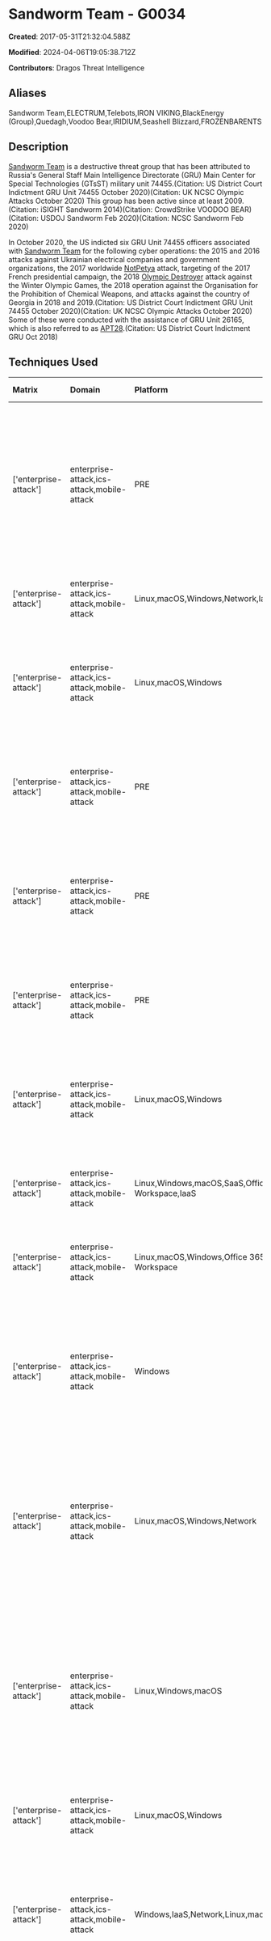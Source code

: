 # Sandworm Team - G0034

**Created**: 2017-05-31T21:32:04.588Z

**Modified**: 2024-04-06T19:05:38.712Z

**Contributors**: Dragos Threat Intelligence

## Aliases

Sandworm Team,ELECTRUM,Telebots,IRON VIKING,BlackEnergy (Group),Quedagh,Voodoo Bear,IRIDIUM,Seashell Blizzard,FROZENBARENTS

## Description

[Sandworm Team](https://attack.mitre.org/groups/G0034) is a destructive threat group that has been attributed to Russia's General Staff Main Intelligence Directorate (GRU) Main Center for Special Technologies (GTsST) military unit 74455.(Citation: US District Court Indictment GRU Unit 74455 October 2020)(Citation: UK NCSC Olympic Attacks October 2020) This group has been active since at least 2009.(Citation: iSIGHT Sandworm 2014)(Citation: CrowdStrike VOODOO BEAR)(Citation: USDOJ Sandworm Feb 2020)(Citation: NCSC Sandworm Feb 2020)

In October 2020, the US indicted six GRU Unit 74455 officers associated with [Sandworm Team](https://attack.mitre.org/groups/G0034) for the following cyber operations: the 2015 and 2016 attacks against Ukrainian electrical companies and government organizations, the 2017 worldwide [NotPetya](https://attack.mitre.org/software/S0368) attack, targeting of the 2017 French presidential campaign, the 2018 [Olympic Destroyer](https://attack.mitre.org/software/S0365) attack against the Winter Olympic Games, the 2018 operation against the Organisation for the Prohibition of Chemical Weapons, and attacks against the country of Georgia in 2018 and 2019.(Citation: US District Court Indictment GRU Unit 74455 October 2020)(Citation: UK NCSC Olympic Attacks October 2020) Some of these were conducted with the assistance of GRU Unit 26165, which is also referred to as [APT28](https://attack.mitre.org/groups/G0007).(Citation: US District Court Indictment GRU Oct 2018)

## Techniques Used

|Matrix|Domain|Platform|Technique ID|Technique Name|Use|
| :---| :---| :---| :---| :---| :---|
|['enterprise-attack']|enterprise-attack,ics-attack,mobile-attack|PRE|T1588.006|Vulnerabilities|In 2017, [Sandworm Team](https://attack.mitre.org/groups/G0034) conducted technical research related to vulnerabilities associated with websites used by the Korean Sport and Olympic Committee, a Korean power company, and a Korean airport.(Citation: US District Court Indictment GRU Unit 74455 October 2020)|
|['enterprise-attack']|enterprise-attack,ics-attack,mobile-attack|Linux,macOS,Windows,Network,IaaS|T1040|Network Sniffing|[Sandworm Team](https://attack.mitre.org/groups/G0034) has used intercepter-NG to sniff passwords in network traffic.(Citation: ESET Telebots Dec 2016)	|
|['enterprise-attack']|enterprise-attack,ics-attack,mobile-attack|Linux,macOS,Windows|T1027.010|Command Obfuscation|[Sandworm Team](https://attack.mitre.org/groups/G0034) has used ROT13 encoding, AES encryption and compression with the zlib library for their Python-based backdoor.(Citation: ESET Telebots Dec 2016)|
|['enterprise-attack']|enterprise-attack,ics-attack,mobile-attack|PRE|T1595.002|Vulnerability Scanning|[Sandworm Team](https://attack.mitre.org/groups/G0034) has scanned network infrastructure for vulnerabilities as part of its operational planning.(Citation: US District Court Indictment GRU Unit 74455 October 2020)|
|['enterprise-attack']|enterprise-attack,ics-attack,mobile-attack|PRE|T1585.001|Social Media Accounts|[Sandworm Team](https://attack.mitre.org/groups/G0034) has established social media accounts to disseminate victim internal-only documents and other sensitive data.(Citation: US District Court Indictment GRU Unit 74455 October 2020)|
|['enterprise-attack']|enterprise-attack,ics-attack,mobile-attack|PRE|T1586.001|Social Media Accounts|[Sandworm Team](https://attack.mitre.org/groups/G0034) creates credential capture webpages to compromise existing, legitimate social media accounts.(Citation: Slowik Sandworm 2021)|
|['enterprise-attack']|enterprise-attack,ics-attack,mobile-attack|Linux,macOS,Windows|T1132.001|Standard Encoding|[Sandworm Team](https://attack.mitre.org/groups/G0034)'s BCS-server tool uses base64 encoding and HTML tags for the communication traffic between the C2 server.(Citation: ESET Telebots Dec 2016)	|
|['enterprise-attack']|enterprise-attack,ics-attack,mobile-attack|Linux,Windows,macOS,SaaS,Office 365,Google Workspace,IaaS|T1213|Data from Information Repositories|[Sandworm Team](https://attack.mitre.org/groups/G0034) exfiltrates data of interest from enterprise databases using Adminer.(Citation: Leonard TAG 2023)|
|['enterprise-attack']|enterprise-attack,ics-attack,mobile-attack|Linux,macOS,Windows,Office 365,SaaS,Google Workspace|T1539|Steal Web Session Cookie|[Sandworm Team](https://attack.mitre.org/groups/G0034) used information stealer malware to collect browser session cookies.(Citation: Leonard TAG 2023)|
|['enterprise-attack']|enterprise-attack,ics-attack,mobile-attack|Windows|T1059.001|PowerShell|[Sandworm Team](https://attack.mitre.org/groups/G0034) has used PowerShell scripts to run a credential harvesting tool in memory to evade defenses.(Citation: US District Court Indictment GRU Unit 74455 October 2020)(Citation: Dragos Crashoverride 2018) |
|['enterprise-attack']|enterprise-attack,ics-attack,mobile-attack|Linux,macOS,Windows,Network|T1090|Proxy|[Sandworm Team](https://attack.mitre.org/groups/G0034)'s BCS-server tool can create an internal proxy server to redirect traffic from the adversary-controlled C2 to internal servers which may not be connected to the internet, but are interconnected locally.(Citation: ESET Telebots Dec 2016)	|
|['enterprise-attack']|enterprise-attack,ics-attack,mobile-attack|Linux,Windows,macOS|T1203|Exploitation for Client Execution|[Sandworm Team](https://attack.mitre.org/groups/G0034) has exploited vulnerabilities in Microsoft PowerPoint via OLE objects (CVE-2014-4114) and Microsoft Word via crafted TIFF images (CVE-2013-3906).(Citation: iSight Sandworm Oct 2014)(Citation: TrendMicro Sandworm October 2014)(Citation: McAfee Sandworm November 2013)|
|['enterprise-attack']|enterprise-attack,ics-attack,mobile-attack|Linux,macOS,Windows|T1041|Exfiltration Over C2 Channel|[Sandworm Team](https://attack.mitre.org/groups/G0034) has sent system information to its C2 server using HTTP.(Citation: ESET Telebots Dec 2016)	|
|['enterprise-attack']|enterprise-attack,ics-attack,mobile-attack|Windows,IaaS,Network,Linux,macOS,Containers|T1190|Exploit Public-Facing Application|[Sandworm Team](https://attack.mitre.org/groups/G0034) exploits public-facing applications for initial access and to acquire infrastructure, such as exploitation of the EXIM mail transfer agent in Linux systems.(Citation: NSA Sandworm 2020)(Citation: Leonard TAG 2023)|
|['enterprise-attack']|enterprise-attack,ics-attack,mobile-attack|Linux,macOS,Windows|T1078.002|Domain Accounts|[Sandworm Team](https://attack.mitre.org/groups/G0034) has used stolen credentials to access administrative accounts within the domain.(Citation: US District Court Indictment GRU Unit 74455 October 2020)(Citation: Microsoft Prestige ransomware October 2022)|
|['enterprise-attack']|enterprise-attack,ics-attack,mobile-attack|Windows|T1003.003|NTDS|[Sandworm Team](https://attack.mitre.org/groups/G0034) has used `ntdsutil.exe` to back up the Active Directory database, likely for credential access.(Citation: Microsoft Prestige ransomware October 2022)|
|['enterprise-attack']|enterprise-attack,ics-attack,mobile-attack|Linux,macOS,Windows,Containers|T1036|Masquerading|[Sandworm Team](https://attack.mitre.org/groups/G0034) masqueraded malicious installers as Windows update packages to evade defense and entice users to execute binaries.(Citation: Leonard TAG 2023)|
|['enterprise-attack']|enterprise-attack,ics-attack,mobile-attack|PRE|T1598.003|Spearphishing Link|[Sandworm Team](https://attack.mitre.org/groups/G0034) has crafted spearphishing emails with hyperlinks designed to trick unwitting recipients into revealing their account credentials.(Citation: US District Court Indictment GRU Unit 74455 October 2020)|
|['enterprise-attack']|enterprise-attack,ics-attack,mobile-attack|Windows,Linux,Containers,macOS|T1133|External Remote Services|[Sandworm Team](https://attack.mitre.org/groups/G0034) has used Dropbear SSH with a hardcoded backdoor password to maintain persistence within the target network. [Sandworm Team](https://attack.mitre.org/groups/G0034) has also used VPN tunnels established in legitimate software company infrastructure to gain access to internal networks of that software company's users.(Citation: ESET BlackEnergy Jan 2016)(Citation: ESET Telebots June 2017)(Citation: ANSSI Sandworm January 2021)|
|['enterprise-attack']|enterprise-attack,ics-attack,mobile-attack|PRE|T1587.001|Malware|[Sandworm Team](https://attack.mitre.org/groups/G0034) has developed malware for its operations, including malicious mobile applications and destructive malware such as [NotPetya](https://attack.mitre.org/software/S0368) and [Olympic Destroyer](https://attack.mitre.org/software/S0365).(Citation: US District Court Indictment GRU Unit 74455 October 2020)|
|['enterprise-attack']|enterprise-attack,ics-attack,mobile-attack|Linux,macOS,Windows,Network,SaaS|T1072|Software Deployment Tools|[Sandworm Team](https://attack.mitre.org/groups/G0034) has used the commercially available tool RemoteExec for agentless remote code execution.(Citation: Microsoft Prestige ransomware October 2022)|
|['enterprise-attack']|enterprise-attack,ics-attack,mobile-attack|PRE|T1584.005|Botnet|[Sandworm Team](https://attack.mitre.org/groups/G0034) has used a large-scale botnet to target Small Office/Home Office (SOHO) network devices.(Citation: NCSC Cyclops Blink February 2022)|
|['enterprise-attack']|enterprise-attack,ics-attack,mobile-attack|Linux,macOS,Windows,Office 365,SaaS,Google Workspace|T1566.002|Spearphishing Link|[Sandworm Team](https://attack.mitre.org/groups/G0034) has crafted phishing emails containing malicious hyperlinks.(Citation: US District Court Indictment GRU Unit 74455 October 2020)|
|['enterprise-attack']|enterprise-attack,ics-attack,mobile-attack|Linux,macOS,Windows,Network|T1018|Remote System Discovery|[Sandworm Team](https://attack.mitre.org/groups/G0034) has used a tool to query Active Directory using LDAP, discovering information about computers listed in AD.(Citation: ESET Telebots Dec 2016)(Citation: Dragos Crashoverride 2018) |
|['enterprise-attack']|enterprise-attack,ics-attack,mobile-attack|PRE|T1589.003|Employee Names|[Sandworm Team](https://attack.mitre.org/groups/G0034)'s research of potential victim organizations included the identification and collection of employee information.(Citation: US District Court Indictment GRU Unit 74455 October 2020)|
|['enterprise-attack']|enterprise-attack,ics-attack,mobile-attack|Windows,Azure AD,Office 365,SaaS,IaaS,Linux,macOS,Google Workspace,Containers,Network|T1078|Valid Accounts|[Sandworm Team](https://attack.mitre.org/groups/G0034) have used previously acquired legitimate credentials prior to attacks.(Citation: US-CERT Ukraine Feb 2016)|
|['enterprise-attack']|enterprise-attack,ics-attack,mobile-attack|macOS,Windows,Linux|T1566.001|Spearphishing Attachment|[Sandworm Team](https://attack.mitre.org/groups/G0034) has delivered malicious Microsoft Office attachments via spearphishing emails.(Citation: iSight Sandworm Oct 2014)(Citation: US-CERT Ukraine Feb 2016)(Citation: ESET Telebots Dec 2016)(Citation: US District Court Indictment GRU Unit 74455 October 2020)|
|['enterprise-attack']|enterprise-attack,ics-attack,mobile-attack|Linux,macOS,Windows|T1204.002|Malicious File|[Sandworm Team](https://attack.mitre.org/groups/G0034) has tricked unwitting recipients into clicking on spearphishing attachments and enabling malicious macros embedded within files.(Citation: ESET Telebots Dec 2016)(Citation: US District Court Indictment GRU Unit 74455 October 2020)|
|['enterprise-attack']|enterprise-attack,ics-attack,mobile-attack|PRE|T1588.002|Tool|[Sandworm Team](https://attack.mitre.org/groups/G0034) has acquired open-source tools for their operations, including [Invoke-PSImage](https://attack.mitre.org/software/S0231), which was used to establish an encrypted channel from a compromised host to [Sandworm Team](https://attack.mitre.org/groups/G0034)'s C2 server in preparation for the 2018 Winter Olympics attack, as well as [Impacket](https://attack.mitre.org/software/S0357) and RemoteExec, which were used in their 2022 [Prestige](https://attack.mitre.org/software/S1058) operations.(Citation: US District Court Indictment GRU Unit 74455 October 2020)(Citation: Microsoft Prestige ransomware October 2022)|
|['enterprise-attack']|enterprise-attack,ics-attack,mobile-attack|PRE|T1583.004|Server|[Sandworm Team](https://attack.mitre.org/groups/G0034) has leased servers from resellers instead of leasing infrastructure directly from hosting companies to enable its operations.(Citation: US District Court Indictment GRU Unit 74455 October 2020)|
|['enterprise-attack']|enterprise-attack,ics-attack,mobile-attack|PRE|T1590.001|Domain Properties|[Sandworm Team](https://attack.mitre.org/groups/G0034) conducted technical reconnaissance of the Parliament of Georgia's official internet domain prior to its 2019 attack.(Citation: US District Court Indictment GRU Unit 74455 October 2020)|
|['enterprise-attack']|enterprise-attack,ics-attack,mobile-attack|Linux,macOS,Windows,Network|T1083|File and Directory Discovery|[Sandworm Team](https://attack.mitre.org/groups/G0034) has enumerated files on a compromised host.(Citation: US District Court Indictment GRU Unit 74455 October 2020)(Citation: Dragos Crashoverride 2018)|
|['enterprise-attack']|enterprise-attack,ics-attack,mobile-attack|Windows,IaaS,Linux,macOS,Network|T1049|System Network Connections Discovery|[Sandworm Team](https://attack.mitre.org/groups/G0034) had gathered user, IP address, and server data related to RDP sessions on a compromised host. It has also accessed network diagram files useful for understanding how a host's network was configured.(Citation: US District Court Indictment GRU Unit 74455 October 2020)(Citation: Dragos Crashoverride 2018) |
|['enterprise-attack']|enterprise-attack,ics-attack,mobile-attack|Linux,macOS,Windows|T1555.003|Credentials from Web Browsers|[Sandworm Team](https://attack.mitre.org/groups/G0034)'s CredRaptor tool can collect saved passwords from various internet browsers.(Citation: ESET Telebots Dec 2016)|
|['enterprise-attack']|enterprise-attack,ics-attack,mobile-attack|Linux,macOS,Windows|T1571|Non-Standard Port|[Sandworm Team](https://attack.mitre.org/groups/G0034) has used port 6789 to accept connections on the group's SSH server.(Citation: ESET BlackEnergy Jan 2016)|
|['enterprise-attack']|enterprise-attack,ics-attack,mobile-attack|Linux,macOS,Windows|T1070.004|File Deletion|[Sandworm Team](https://attack.mitre.org/groups/G0034) has used backdoors that can delete files used in an attack from an infected system.(Citation: ESET Telebots Dec 2016)(Citation: ESET Telebots July 2017)|
|['enterprise-attack']|enterprise-attack,ics-attack,mobile-attack|Windows|T1047|Windows Management Instrumentation|[Sandworm Team](https://attack.mitre.org/groups/G0034) has used [Impacket](https://attack.mitre.org/software/S0357)’s WMIexec module for remote code execution and VBScript to run WMI queries.(Citation: Dragos Crashoverride 2018)(Citation: Microsoft Prestige ransomware October 2022)|
|['enterprise-attack']|enterprise-attack,ics-attack,mobile-attack|Windows,Office 365,Google Workspace|T1087.003|Email Account|[Sandworm Team](https://attack.mitre.org/groups/G0034) used malware to enumerate email settings, including usernames and passwords, from the M.E.Doc application.(Citation: ESET Telebots July 2017)	|
|['enterprise-attack']|enterprise-attack,ics-attack,mobile-attack|Windows|T1021.002|SMB/Windows Admin Shares|[Sandworm Team](https://attack.mitre.org/groups/G0034) has copied payloads to the `ADMIN$` share of remote systems and run <code>net use</code> to connect to network shares.(Citation: Dragos Crashoverride 2018)(Citation: Microsoft Prestige ransomware October 2022)|
|['enterprise-attack']|enterprise-attack,ics-attack,mobile-attack|Linux,macOS,Windows|T1204.001|Malicious Link|[Sandworm Team](https://attack.mitre.org/groups/G0034) has tricked unwitting recipients into clicking on malicious hyperlinks within emails crafted to resemble trustworthy senders.(Citation: US District Court Indictment GRU Unit 74455 October 2020)|
|['enterprise-attack']|enterprise-attack,ics-attack,mobile-attack|Linux,Windows,macOS,Network|T1505.003|Web Shell|[Sandworm Team](https://attack.mitre.org/groups/G0034) has used webshells including [P.A.S. Webshell](https://attack.mitre.org/software/S0598) to maintain access to victim networks.(Citation: ANSSI Sandworm January 2021)|
|['enterprise-attack']|enterprise-attack,ics-attack,mobile-attack|Windows|T1218.011|Rundll32|[Sandworm Team](https://attack.mitre.org/groups/G0034) used a backdoor which could execute a supplied DLL using rundll32.exe.(Citation: ESET Telebots July 2017)	|
|['enterprise-attack']|enterprise-attack,ics-attack,mobile-attack|Windows,Azure AD,Office 365,SaaS,IaaS,Linux,macOS,Google Workspace,Containers|T1499|Endpoint Denial of Service|[Sandworm Team](https://attack.mitre.org/groups/G0034) temporarily disrupted service to Georgian government, non-government, and private sector websites after compromising a Georgian web hosting provider in 2019.(Citation: US District Court Indictment GRU Unit 74455 October 2020)|
|['enterprise-attack']|enterprise-attack,ics-attack,mobile-attack|Linux,macOS,Windows|T1195.002|Compromise Software Supply Chain|[Sandworm Team](https://attack.mitre.org/groups/G0034) has distributed [NotPetya](https://attack.mitre.org/software/S0368) by compromising the legitimate Ukrainian accounting software M.E.Doc and replacing a legitimate software update with a malicious one.(Citation: Secureworks NotPetya June 2017)(Citation: ESET Telebots June 2017)(Citation: US District Court Indictment GRU Unit 74455 October 2020)|
|['enterprise-attack']|enterprise-attack,ics-attack,mobile-attack|Windows,SaaS,IaaS,Linux,macOS,Office 365|T1199|Trusted Relationship|[Sandworm Team](https://attack.mitre.org/groups/G0034) has used dedicated network connections from one victim organization to gain unauthorized access to a separate organization.(Citation: US District Court Indictment GRU Unit 74455 October 2020)|
|['enterprise-attack']|enterprise-attack,ics-attack,mobile-attack|Windows,macOS,Linux,Network|T1056.001|Keylogging|[Sandworm Team](https://attack.mitre.org/groups/G0034) has used a keylogger to capture keystrokes by using the SetWindowsHookEx function.(Citation: ESET Telebots Dec 2016)	|
|['enterprise-attack']|enterprise-attack,ics-attack,mobile-attack|Linux,macOS,Windows,Network|T1561.002|Disk Structure Wipe|[Sandworm Team](https://attack.mitre.org/groups/G0034) has used the [BlackEnergy](https://attack.mitre.org/software/S0089) KillDisk component to corrupt the infected system's master boot record.(Citation: US-CERT Ukraine Feb 2016)(Citation: ESET Telebots June 2017)|
|['enterprise-attack']|enterprise-attack,ics-attack,mobile-attack|Linux,macOS,Windows,IaaS|T1486|Data Encrypted for Impact|[Sandworm Team](https://attack.mitre.org/groups/G0034) has used [Prestige](https://attack.mitre.org/software/S1058) ransomware to encrypt data at targeted organizations in transportation and related logistics industries in Ukraine and Poland.(Citation: Microsoft Prestige ransomware October 2022)|
|['enterprise-attack']|enterprise-attack,ics-attack,mobile-attack|PRE|T1592.002|Software|[Sandworm Team](https://attack.mitre.org/groups/G0034) has researched software code to enable supply-chain operations, most notably for the 2017 [NotPetya](https://attack.mitre.org/software/S0368) attack. [Sandworm Team](https://attack.mitre.org/groups/G0034) also collected a list of computers using specific software as part of its targeting efforts.(Citation: US District Court Indictment GRU Unit 74455 October 2020)|
|['enterprise-attack']|enterprise-attack,ics-attack,mobile-attack|Windows,IaaS,Linux,macOS|T1491.002|External Defacement|[Sandworm Team](https://attack.mitre.org/groups/G0034) defaced approximately 15,000 websites belonging to Georgian government, non-government, and private sector organizations in 2019.(Citation: US District Court Indictment GRU Unit 74455 October 2020)(Citation: UK NCSC Olympic Attacks October 2020)|
|['enterprise-attack']|enterprise-attack,ics-attack,mobile-attack|PRE|T1583|Acquire Infrastructure|[Sandworm Team](https://attack.mitre.org/groups/G0034) used various third-party email campaign management services to deliver phishing emails.(Citation: Leonard TAG 2023)|
|['enterprise-attack']|enterprise-attack,ics-attack,mobile-attack|Linux,Windows,macOS|T1219|Remote Access Software|[Sandworm Team](https://attack.mitre.org/groups/G0034) has used remote administration tools or remote industrial control system client software for execution and to maliciously release electricity breakers.(Citation: US-CERT Ukraine Feb 2016)(Citation: Microsoft Prestige ransomware October 2022)|
|['enterprise-attack']|enterprise-attack,ics-attack,mobile-attack|PRE|T1584.004|Server|[Sandworm Team](https://attack.mitre.org/groups/G0034) compromised legitimate Linux servers running the EXIM mail transfer agent for use in subsequent campaigns.(Citation: NSA Sandworm 2020)(Citation: Leonard TAG 2023)|
|['enterprise-attack']|enterprise-attack,ics-attack,mobile-attack|Windows|T1003.001|LSASS Memory|[Sandworm Team](https://attack.mitre.org/groups/G0034) has used its plainpwd tool, a modified version of [Mimikatz](https://attack.mitre.org/software/S0002), and comsvcs.dll to dump Windows credentials from system memory.(Citation: ESET Telebots Dec 2016)(Citation: ESET Telebots June 2017)(Citation: Microsoft Prestige ransomware October 2022)	|
|['enterprise-attack']|enterprise-attack,ics-attack,mobile-attack|PRE|T1594|Search Victim-Owned Websites|[Sandworm Team](https://attack.mitre.org/groups/G0034) has conducted research against potential victim websites as part of its operational planning.(Citation: US District Court Indictment GRU Unit 74455 October 2020)|
|['enterprise-attack']|enterprise-attack,ics-attack,mobile-attack|Linux,macOS,Windows|T1570|Lateral Tool Transfer|[Sandworm Team](https://attack.mitre.org/groups/G0034) has used `move` to transfer files to a network share and has copied payloads--such as [Prestige](https://attack.mitre.org/software/S1058) ransomware--to an Active Directory Domain Controller and distributed via the Default Domain Group Policy Object.(Citation: Dragos Crashoverride 2018)(Citation: Microsoft Prestige ransomware October 2022) |
|['enterprise-attack']|enterprise-attack,ics-attack,mobile-attack|Linux,macOS,Windows,Network|T1027|Obfuscated Files or Information|[Sandworm Team](https://attack.mitre.org/groups/G0034) has used Base64 encoding within malware variants.(Citation: iSight Sandworm Oct 2014)|
|['enterprise-attack']|enterprise-attack,ics-attack,mobile-attack|PRE|T1591.002|Business Relationships|In preparation for its attack against the 2018 Winter Olympics, [Sandworm Team](https://attack.mitre.org/groups/G0034) conducted online research of partner organizations listed on an official PyeongChang Olympics partnership site.(Citation: US District Court Indictment GRU Unit 74455 October 2020)|
|['enterprise-attack']|enterprise-attack,ics-attack,mobile-attack|PRE|T1585.002|Email Accounts|[Sandworm Team](https://attack.mitre.org/groups/G0034) has created email accounts that mimic legitimate organizations for its spearphishing operations.(Citation: US District Court Indictment GRU Unit 74455 October 2020)|
|['enterprise-attack']|enterprise-attack,ics-attack,mobile-attack|Linux,macOS,Windows|T1102.002|Bidirectional Communication|[Sandworm Team](https://attack.mitre.org/groups/G0034) has used the Telegram Bot API from Telegram Messenger to send and receive commands to its Python backdoor. [Sandworm Team](https://attack.mitre.org/groups/G0034) also used legitimate M.E.Doc software update check requests for sending and receiving commands and hosted malicious payloads on putdrive.com.(Citation: ESET Telebots Dec 2016)(Citation: ESET Telebots June 2017)|
|['enterprise-attack']|enterprise-attack,ics-attack,mobile-attack|PRE|T1583.001|Domains|[Sandworm Team](https://attack.mitre.org/groups/G0034) has registered domain names and created URLs that are often designed to mimic or spoof legitimate websites, such as email login pages, online file sharing and storage websites, and password reset pages, while also hosting these items on legitimate, compromised network infrastructure.(Citation: US District Court Indictment GRU Unit 74455 October 2020)(Citation: Slowik Sandworm 2021)|
|['enterprise-attack']|enterprise-attack,ics-attack,mobile-attack|Windows,Linux,macOS|T1140|Deobfuscate/Decode Files or Information|[Sandworm Team](https://attack.mitre.org/groups/G0034)'s VBS backdoor can decode Base64-encoded data and save it to the %TEMP% folder. The group also decrypted received information using the Triple DES algorithm and decompresses it using GZip.(Citation: ESET Telebots Dec 2016)(Citation: ESET Telebots July 2017)|
|['enterprise-attack']|enterprise-attack,ics-attack,mobile-attack|Windows,IaaS,Linux,macOS,Containers|T1485|Data Destruction|[Sandworm Team](https://attack.mitre.org/groups/G0034) has used the [BlackEnergy](https://attack.mitre.org/software/S0089) KillDisk component to overwrite files on Windows-based Human-Machine Interfaces. (Citation: US-CERT Ukraine Feb 2016)(Citation: ESET Telebots June 2017)|
|['enterprise-attack']|enterprise-attack,ics-attack,mobile-attack|Windows,macOS,Linux|T1059.005|Visual Basic|[Sandworm Team](https://attack.mitre.org/groups/G0034) has created VBScripts to run an SSH server.(Citation: ESET BlackEnergy Jan 2016)(Citation: ESET Telebots Dec 2016)(Citation: ESET Telebots June 2017)(Citation: Dragos Crashoverride 2018) |
|['enterprise-attack']|enterprise-attack,ics-attack,mobile-attack|Linux,macOS,Windows,Network|T1105|Ingress Tool Transfer|[Sandworm Team](https://attack.mitre.org/groups/G0034) has pushed additional malicious tools onto an infected system to steal user credentials, move laterally, and destroy data.(Citation: ESET Telebots Dec 2016)(Citation: US District Court Indictment GRU Unit 74455 October 2020)|
|['enterprise-attack']|enterprise-attack,ics-attack,mobile-attack|Linux,macOS,Windows,Network|T1033|System Owner/User Discovery|[Sandworm Team](https://attack.mitre.org/groups/G0034) has collected the username from a compromised host.(Citation: US District Court Indictment GRU Unit 74455 October 2020)|
|['enterprise-attack']|enterprise-attack,ics-attack,mobile-attack|PRE|T1589.002|Email Addresses|[Sandworm Team](https://attack.mitre.org/groups/G0034) has obtained valid emails addresses while conducting research against target organizations that were subsequently used in spearphishing campaigns.(Citation: US District Court Indictment GRU Unit 74455 October 2020)|
|['enterprise-attack']|enterprise-attack,ics-attack,mobile-attack|Linux,macOS,Windows,Network|T1071.001|Web Protocols|[Sandworm Team](https://attack.mitre.org/groups/G0034)'s BCS-server tool connects to the designated C2 server via HTTP.(Citation: ESET Telebots Dec 2016)	|
|['enterprise-attack']|enterprise-attack,ics-attack,mobile-attack|Linux,macOS,Windows|T1087.002|Domain Account|[Sandworm Team](https://attack.mitre.org/groups/G0034) has used a tool to query Active Directory using LDAP, discovering information about usernames listed in AD.(Citation: ESET Telebots Dec 2016)	|
|['enterprise-attack']|enterprise-attack,ics-attack,mobile-attack|Windows,IaaS,Linux,macOS,Network|T1082|System Information Discovery|[Sandworm Team](https://attack.mitre.org/groups/G0034) used a backdoor to enumerate information about the infected system's operating system.(Citation: ESET Telebots July 2017)(Citation: US District Court Indictment GRU Unit 74455 October 2020)	|
|['enterprise-attack']|enterprise-attack,ics-attack,mobile-attack|Linux,macOS,Windows,Network|T1005|Data from Local System|[Sandworm Team](https://attack.mitre.org/groups/G0034) has exfiltrated internal documents, files, and other data from compromised hosts.(Citation: US District Court Indictment GRU Unit 74455 October 2020)|
|['enterprise-attack']|enterprise-attack,ics-attack,mobile-attack|PRE|T1593|Search Open Websites/Domains|[Sandworm Team](https://attack.mitre.org/groups/G0034) researched Ukraine's unique legal entity identifier (called an "EDRPOU" number), including running queries on the EDRPOU website, in preparation for the [NotPetya](https://attack.mitre.org/software/S0368) attack. [Sandworm Team](https://attack.mitre.org/groups/G0034) has also researched third-party websites to help it craft credible spearphishing emails.(Citation: US District Court Indictment GRU Unit 74455 October 2020)|
|['enterprise-attack']|enterprise-attack,ics-attack,mobile-attack|Linux,macOS,Windows,Containers|T1036.005|Match Legitimate Name or Location|[Sandworm Team](https://attack.mitre.org/groups/G0034) has avoided detection by naming a malicious binary explorer.exe.(Citation: ESET Telebots Dec 2016)(Citation: US District Court Indictment GRU Unit 74455 October 2020)|
|['mobile-attack']|enterprise-attack,ics-attack,mobile-attack|Android,iOS|T1660|Phishing|[Sandworm Team](https://attack.mitre.org/groups/G0034) used SMS-based phishing to target victims with malicious links.(Citation: Leonard TAG 2023)|
|['ics-attack']|enterprise-attack,ics-attack,mobile-attack|None|T0807|Command-Line Interface|[Sandworm Team](https://attack.mitre.org/groups/G0034) uses the MS-SQL server xp_cmdshell command, and PowerShell to execute commands. (Citation: Dragos October 2018)|
|['ics-attack']|enterprise-attack,ics-attack,mobile-attack|None|T0819|Exploit Public-Facing Application|[Sandworm Team](https://attack.mitre.org/groups/G0034) actors exploited vulnerabilities in GE's Cimplicity HMI and Advantech/Broadwin WebAccess HMI software which had been directly exposed to the internet. (Citation: ICS-CERT December 2014) (Citation: ICS CERT September 2018)|
|['ics-attack']|enterprise-attack,ics-attack,mobile-attack|None|T0884|Connection Proxy|[Sandworm Team](https://attack.mitre.org/groups/G0034) establishes an internal proxy prior to the installation of backdoors within the network. (Citation: Dragos Inc. June 2017)|
